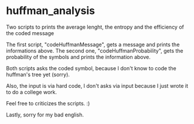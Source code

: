 # huffman_analysis
Two scripts to prints the average lenght, the entropy and the efficiency of the coded message

The first script, "codeHuffmanMessage", gets a message and prints the informations above.
The second one, "codeHuffmanProbability", gets the probability of the symbols and prints the information above.

Both scripts asks the coded symbol, because I don't know to code the huffman's tree yet (sorry).

Also, the input is via hard code, I don't asks via input because I just wrote it to do a college work.

Feel free to criticizes the scripts. :)

Lastly, sorry for my bad english.
